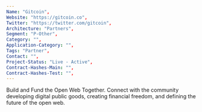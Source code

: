 ```yaml
--- 
Name: "Gitcoin", 
Website: "https://gitcoin.co", 
Twitter: "https://twitter.com/gitcoin", 
Architecture: "Partners",
Segment: "P-Other",
Category: "",
Application-Category: "",
Tags: "Partner",
Contact: "",
Project-Status: "Live - Active",
Contract-Hashes-Main: "",
Contract-Hashes-Test: "",
--- 
```

<!--lang:en--> 
Build and Fund the Open Web Together. Connect with the community developing digital public goods, creating financial freedom, and defining the future of the open web.
<!--lang:es--] 
Construir y financiar la web abierta juntos. Conéctese con la comunidad desarrollando bienes públicos digitales, creando libertad financiera y definiendo el futuro de la web abierta.
<!--lang:de--] 
Bauen und finanzieren Sie gemeinsam das offene Web. Verbinden Sie sich mit der Community, die digitale öffentliche Güter entwickelt, finanzielle Freiheit schafft und die Zukunft des offenen Webs definiert.
<!--lang:fr--] 
Construire et financer le Web ouvert ensemble. Connectez-vous avec la communauté qui développe des biens publics numériques, crée la liberté financière et définit l'avenir du Web ouvert.
<!--lang:pl--] 
Wspólnie budujcie i finansujcie otwartą sieć. Połącz się ze społecznością tworzącą cyfrowe dobra publiczne, tworzącą wolność finansową i określającą przyszłość otwartej sieci.
<!--lang:uk--] 
Створюйте та фінансуйте відкриту мережу разом. Спілкуйтеся зі спільнотою, яка розробляє цифрові суспільні блага, створює фінансову свободу та визначає майбутнє відкритого Інтернету.
[!--lang:*--> 
